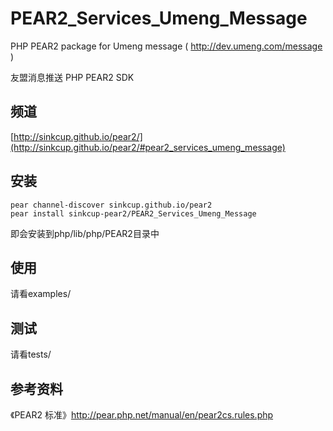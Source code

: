 PEAR2_Services_Umeng_Message
============================

PHP PEAR2 package for Umeng message ( http://dev.umeng.com/message )

友盟消息推送 PHP PEAR2 SDK


频道
----

[http://sinkcup.github.io/pear2/](http://sinkcup.github.io/pear2/#pear2_services_umeng_message)


安装
----

    pear channel-discover sinkcup.github.io/pear2
    pear install sinkcup-pear2/PEAR2_Services_Umeng_Message

即会安装到php/lib/php/PEAR2目录中


使用
----

请看examples/


测试
----

请看tests/


参考资料
--------

《PEAR2 标准》http://pear.php.net/manual/en/pear2cs.rules.php
